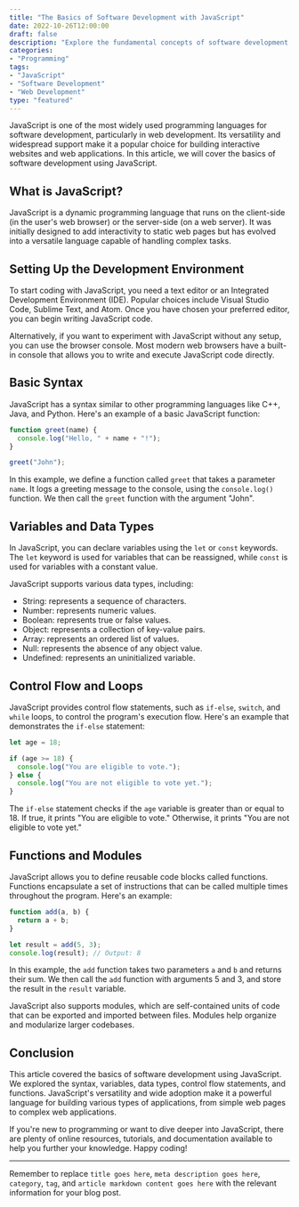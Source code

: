 ```yaml
---
title: "The Basics of Software Development with JavaScript"
date: 2022-10-26T12:00:00
draft: false
description: "Explore the fundamental concepts of software development using JavaScript."
categories:
- "Programming"
tags:
- "JavaScript"
- "Software Development"
- "Web Development"
type: "featured"
---
```


JavaScript is one of the most widely used programming languages for software development, particularly in web development. Its versatility and widespread support make it a popular choice for building interactive websites and web applications. In this article, we will cover the basics of software development using JavaScript.

## What is JavaScript?

JavaScript is a dynamic programming language that runs on the client-side (in the user's web browser) or the server-side (on a web server). It was initially designed to add interactivity to static web pages but has evolved into a versatile language capable of handling complex tasks.

## Setting Up the Development Environment

To start coding with JavaScript, you need a text editor or an Integrated Development Environment (IDE). Popular choices include Visual Studio Code, Sublime Text, and Atom. Once you have chosen your preferred editor, you can begin writing JavaScript code.

Alternatively, if you want to experiment with JavaScript without any setup, you can use the browser console. Most modern web browsers have a built-in console that allows you to write and execute JavaScript code directly.

## Basic Syntax

JavaScript has a syntax similar to other programming languages like C++, Java, and Python. Here's an example of a basic JavaScript function:

```javascript
function greet(name) {
  console.log("Hello, " + name + "!");
}

greet("John");
```

In this example, we define a function called `greet` that takes a parameter `name`. It logs a greeting message to the console, using the `console.log()` function. We then call the `greet` function with the argument "John".

## Variables and Data Types

In JavaScript, you can declare variables using the `let` or `const` keywords. The `let` keyword is used for variables that can be reassigned, while `const` is used for variables with a constant value.

JavaScript supports various data types, including:

- String: represents a sequence of characters.
- Number: represents numeric values.
- Boolean: represents true or false values.
- Object: represents a collection of key-value pairs.
- Array: represents an ordered list of values.
- Null: represents the absence of any object value.
- Undefined: represents an uninitialized variable.

## Control Flow and Loops

JavaScript provides control flow statements, such as `if-else`, `switch`, and `while` loops, to control the program's execution flow. Here's an example that demonstrates the `if-else` statement:

```javascript
let age = 18;

if (age >= 18) {
  console.log("You are eligible to vote.");
} else {
  console.log("You are not eligible to vote yet.");
}
```

The `if-else` statement checks if the `age` variable is greater than or equal to 18. If true, it prints "You are eligible to vote." Otherwise, it prints "You are not eligible to vote yet."

## Functions and Modules

JavaScript allows you to define reusable code blocks called functions. Functions encapsulate a set of instructions that can be called multiple times throughout the program. Here's an example:

```javascript
function add(a, b) {
  return a + b;
}

let result = add(5, 3);
console.log(result); // Output: 8
```

In this example, the `add` function takes two parameters `a` and `b` and returns their sum. We then call the `add` function with arguments 5 and 3, and store the result in the `result` variable.

JavaScript also supports modules, which are self-contained units of code that can be exported and imported between files. Modules help organize and modularize larger codebases.

## Conclusion

This article covered the basics of software development using JavaScript. We explored the syntax, variables, data types, control flow statements, and functions. JavaScript's versatility and wide adoption make it a powerful language for building various types of applications, from simple web pages to complex web applications.

If you're new to programming or want to dive deeper into JavaScript, there are plenty of online resources, tutorials, and documentation available to help you further your knowledge. Happy coding!

---

Remember to replace `title goes here`, `meta description goes here`, `category`, `tag`, and `article markdown content goes here` with the relevant information for your blog post.
